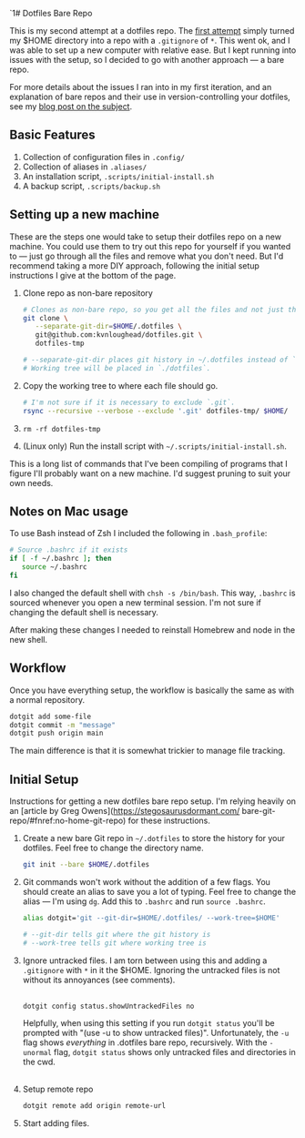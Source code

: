 `1# Dotfiles Bare Repo

This is my second attempt at a dotfiles repo. The [first attempt](https://github.com/kvnloughead/dotfiles-homerepo) simply turned my $HOME directory into a repo with a `.gitignore` of `*`. This went ok, and I was able to set up a new computer with relative ease. But I kept running into issues with the setup, so I decided to go with another approach — a bare repo.

For more details about the issues I ran into in my first iteration, and an explanation of bare repos and their use in version-controlling your dotfiles, see my [blog post on the subject](https://www.kevinloughead.com/blog/bare-dotfiles-repo/).

## Basic Features

1. Collection of configuration files in `.config/`
2. Collection of aliases in `.aliases/`
3. An installation script, `.scripts/initial-install.sh`
4. A backup script, `.scripts/backup.sh`

## Setting up a new machine

These are the steps one would take to setup their dotfiles repo on a new machine. You could use them to try out this repo for yourself if you wanted to — just go through all the files and remove what you don't need. But I'd recommend taking a more DIY approach, following the initial setup instructions I give at the bottom of the page.

1. Clone repo as non-bare repository

   ```sh
   # Clones as non-bare repo, so you get all the files and not just the history
   git clone \
      --separate-git-dir=$HOME/.dotfiles \
      git@github.com:kvnloughead/dotfiles.git \
      dotfiles-tmp

   # --separate-git-dir places git history in ~/.dotfiles instead of `./.git`
   # Working tree will be placed in `./dotfiles`.
   ```

2. Copy the working tree to where each file should go.

   ```sh
   # I'm not sure if it is necessary to exclude `.git`.
   rsync --recursive --verbose --exclude '.git' dotfiles-tmp/ $HOME/
   ```

3. `rm -rf dotfiles-tmp`

4. (Linux only) Run the install script with `~/.scripts/initial-install.sh`. 

  This is a long list of commands that I've been compiling of programs that I figure I'll probably want on a new machine. I'd suggest pruning to suit your own needs. 

## Notes on Mac usage

To use Bash instead of Zsh I included the following in `.bash_profile`:

```sh
# Source .bashrc if it exists
if [ -f ~/.bashrc ]; then
   source ~/.bashrc
fi
```

I also changed the default shell with `chsh -s /bin/bash`. This way, `.bashrc` is sourced whenever you open a new terminal session. I'm not sure if changing the default shell is necessary.

After making these changes I needed to reinstall Homebrew and node in the new shell.

## Workflow

Once you have everything setup, the workflow is basically the same as with a normal repository.

```sh
dotgit add some-file
dotgit commit -m "message"
dotgit push origin main
```

The main difference is that it is somewhat trickier to manage file tracking.

## Initial Setup

Instructions for getting a new dotfiles bare repo setup. I'm relying heavily on an [article by Greg Owens](https://stegosaurusdormant.com/ bare-git-repo/#fnref:no-home-git-repo) for these instructions.

1. Create a new bare Git repo in `~/.dotfiles` to store the history for your dotfiles. Feel free to change the directory name.

   ```sh
   git init --bare $HOME/.dotfiles
   ```

2. Git commands won't work without the addition of a few flags. You should create an alias to save you a lot of typing. Feel free to change the alias — I'm using `dg`. Add this to `.bashrc` and run `source .bashrc`.

   ```sh
   alias dotgit='git --git-dir=$HOME/.dotfiles/ --work-tree=$HOME'

   # --git-dir tells git where the git history is
   # --work-tree tells git where working tree is
   ```

3. Ignore untracked files. I am torn between using this and adding a `.gitignore` with `*` in it the $HOME. Ignoring the untracked files is not without its annoyances (see comments).<br></br>

   ```sh
   dotgit config status.showUntrackedFiles no
   ```

   Helpfully, when using this setting if you run `dotgit status` you'll be prompted with "(use -u to show untracked files)". Unfortunately, the `-u` flag shows _everything_ in .dotfiles bare repo, recursively. With the `-unormal` flag, `dotgit status` shows only untracked files and directories in the cwd. <br></br>

4. Setup remote repo

   ```sh
   dotgit remote add origin remote-url
   ```

5. Start adding files.
